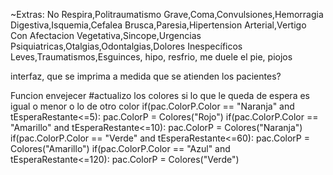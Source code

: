 
~Extras:
No Respira,Politraumatismo Grave,Coma,Convulsiones,Hemorragia Digestiva,Isquemia,Cefalea Brusca,Paresia,Hipertension Arterial,Vertigo Con Afectacion Vegetativa,Sincope,Urgencias Psiquiatricas,Otalgias,Odontalgias,Dolores Inespecíficos Leves,Traumatismos,Esguinces, hipo, resfrio, me duele el pie, piojos

interfaz, que se imprima a medida que se atienden los pacientes?


Funcion envejecer 
#actualizo los colores si lo que le queda de espera es igual o menor o lo de otro color
    if(pac.ColorP.Color == "Naranja" and tEsperaRestante<=5):
        pac.ColorP = Colores("Rojo")
    if(pac.ColorP.Color == "Amarillo" and tEsperaRestante<=10):
        pac.ColorP = Colores("Naranja")
    if(pac.ColorP.Color == "Verde" and tEsperaRestante<=60):
        pac.ColorP = Colores("Amarillo")
    if(pac.ColorP.Color == "Azul" and tEsperaRestante<=120):
        pac.ColorP = Colores("Verde")